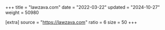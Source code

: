 +++
title = "lawzava.com"
date = "2022-03-22"
updated = "2024-10-27"
weight = 50980

[extra]
source = "https://lawzava.com"
ratio = 6
size = 50
+++

